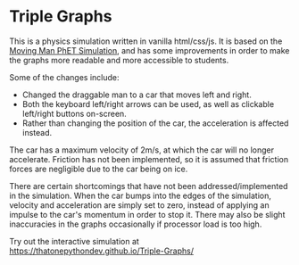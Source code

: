 # Triple Graphs

This is a physics simulation written in vanilla html/css/js. It is based on the [Moving Man PhET Simulation](https://phet.colorado.edu/sims/cheerpj/moving-man/latest/moving-man.html?simulation=moving-man), and has some improvements in order to make the graphs more readable and more accessible to students.

Some of the changes include:
- Changed the draggable man to a car that moves left and right.
- Both the keyboard left/right arrows can be used, as well as clickable left/right buttons on-screen.
- Rather than changing the position of the car, the acceleration is affected instead.

The car has a maximum velocity of 2m/s, at which the car will no longer accelerate. Friction has not been implemented, so it is assumed that friction forces are negligible due to the car being on ice.

There are certain shortcomings that have not been addressed/implemented in the simulation. When the car bumps into the edges of the simulation, velocity and acceleration are simply set to zero, instead of applying an impulse to the car's momentum in order to stop it. There may also be slight inaccuracies in the graphs occasionally if processor load is too high.

Try out the interactive simulation at https://thatonepythondev.github.io/Triple-Graphs/